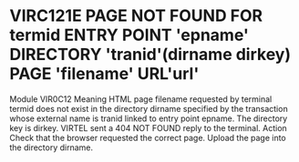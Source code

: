 # VIRC121E PAGE NOT FOUND FOR termid ENTRY POINT 'epname' DIRECTORY 'tranid'(dirname dirkey) PAGE 'filename' URL'url'
Module
    VIR0C12
Meaning
    HTML page filename requested by terminal termid does not exist in the directory dirname specified by the transaction whose external name is tranid linked to entry point epname. The directory key is dirkey. VIRTEL sent a 404 NOT FOUND reply to the terminal.
Action
    Check that the browser requested the correct page. Upload the page into the directory dirname.
